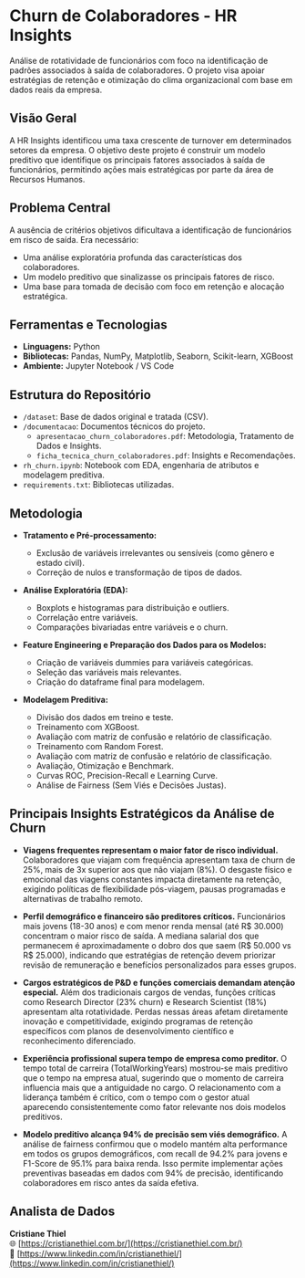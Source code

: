 # Churn de Colaboradores - HR Insights

Análise de rotatividade de funcionários com foco na identificação de padrões associados à saída de colaboradores. O projeto visa apoiar estratégias de retenção e otimização do clima organizacional com base em dados reais da empresa.

## Visão Geral

A HR Insights identificou uma taxa crescente de turnover em determinados setores da empresa. O objetivo deste projeto é construir um modelo preditivo que identifique os principais fatores associados à saída de funcionários, permitindo ações mais estratégicas por parte da área de Recursos Humanos.

## Problema Central

A ausência de critérios objetivos dificultava a identificação de funcionários em risco de saída. Era necessário:

- Uma análise exploratória profunda das características dos colaboradores.
- Um modelo preditivo que sinalizasse os principais fatores de risco.
- Uma base para tomada de decisão com foco em retenção e alocação estratégica.

## Ferramentas e Tecnologias

- **Linguagens:** Python
- **Bibliotecas:** Pandas, NumPy, Matplotlib, Seaborn, Scikit-learn, XGBoost
- **Ambiente:** Jupyter Notebook / VS Code

## Estrutura do Repositório

- `/dataset`: Base de dados original e tratada (CSV).
- `/documentacao`: Documentos técnicos do projeto.
  - `apresentacao_churn_colaboradores.pdf`: Metodologia, Tratamento de Dados e Insights.
  - `ficha_tecnica_churn_colaboradores.pdf`: Insights e Recomendações.
- `rh_churn.ipynb`: Notebook com EDA, engenharia de atributos e modelagem preditiva.
- `requirements.txt`: Bibliotecas utilizadas.

## Metodologia

- **Tratamento e Pré-processamento:**
  - Exclusão de variáveis irrelevantes ou sensíveis (como gênero e estado civil).
  - Correção de nulos e transformação de tipos de dados.

- **Análise Exploratória (EDA):**
  - Boxplots e histogramas para distribuição e outliers.
  - Correlação entre variáveis.
  - Comparações bivariadas entre variáveis e o churn.

- **Feature Engineering e Preparação dos Dados para os Modelos:**
  - Criação de variáveis dummies para variáveis categóricas.
  - Seleção das variáveis mais relevantes.
  - Criação do dataframe final para modelagem.

- **Modelagem Preditiva:**
  - Divisão dos dados em treino e teste.
  - Treinamento com XGBoost.
  - Avaliação com matriz de confusão e relatório de classificação.
  - Treinamento com Random Forest.
  - Avaliação com matriz de confusão e relatório de classificação.
  - Avaliação, Otimização e Benchmark.
  - Curvas ROC, Precision-Recall e Learning Curve.
  - Análise de Fairness (Sem Viés e Decisões Justas).


## Principais Insights Estratégicos da Análise de Churn

- **Viagens frequentes representam o maior fator de risco individual.** Colaboradores que viajam com frequência apresentam taxa de churn de 25%, mais de 3x superior aos que não viajam (8%). O desgaste físico e emocional das viagens constantes impacta diretamente na retenção, exigindo políticas de flexibilidade pós-viagem, pausas programadas e alternativas de trabalho remoto.

- **Perfil demográfico e financeiro são preditores críticos.** Funcionários mais jovens (18-30 anos) e com menor renda mensal (até R$ 30.000) concentram o maior risco de saída. A mediana salarial dos que permanecem é aproximadamente o dobro dos que saem (R$ 50.000 vs R$ 25.000), indicando que estratégias de retenção devem priorizar revisão de remuneração e benefícios personalizados para esses grupos.

- **Cargos estratégicos de P&D e funções comerciais demandam atenção especial.** Além dos tradicionais cargos de vendas, funções críticas como Research Director (23% churn) e Research Scientist (18%) apresentam alta rotatividade. Perdas nessas áreas afetam diretamente inovação e competitividade, exigindo programas de retenção específicos com planos de desenvolvimento científico e reconhecimento diferenciado.

- **Experiência profissional supera tempo de empresa como preditor.** O tempo total de carreira (TotalWorkingYears) mostrou-se mais preditivo que o tempo na empresa atual, sugerindo que o momento de carreira influencia mais que a antiguidade no cargo. O relacionamento com a liderança também é crítico, com o tempo com o gestor atual aparecendo consistentemente como fator relevante nos dois modelos preditivos.

- **Modelo preditivo alcança 94% de precisão sem viés demográfico.** A análise de fairness confirmou que o modelo mantém alta performance em todos os grupos demográficos, com recall de 94.2% para jovens e F1-Score de 95.1% para baixa renda. Isso permite implementar ações preventivas baseadas em dados com 94% de precisão, identificando colaboradores em risco antes da saída efetiva.

## Analista de Dados

**Cristiane Thiel**  
🌐 [https://cristianethiel.com.br/](https://cristianethiel.com.br/)  
🔗 [https://www.linkedin.com/in/cristianethiel/](https://www.linkedin.com/in/cristianethiel/)

